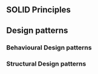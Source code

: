 ## SOLID Principles

## Design patterns

### Behavioural Design patterns
### Structural Design patterns
